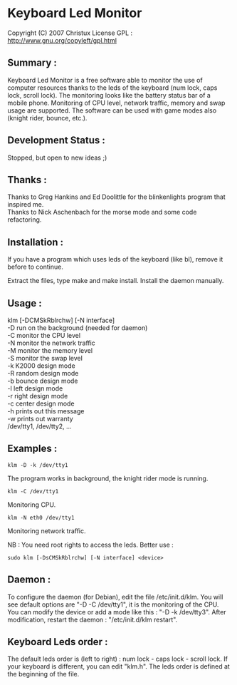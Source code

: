 # Keyboard Led Monitor

Copyright (C) 2007 Christux
License GPL : http://www.gnu.org/copyleft/gpl.html

## Summary :

Keyboard Led Monitor is a free software able to monitor the use of computer resources thanks to the leds of the keyboard (num lock, caps lock, scroll lock). The monitoring looks like the battery status bar of a mobile phone. Monitoring of CPU level, network traffic, memory  and swap usage are supported. The software can be used with game modes also (knight rider, bounce, etc.).

## Development Status :

Stopped, but open to new ideas ;)

## Thanks :

Thanks to Greg Hankins and Ed Doolittle for the blinkenlights program that inspired me.</br>
Thanks to Nick Aschenbach for the morse mode and some code refactoring.

## Installation :

If you have a program which uses leds of the keyboard (like bl), remove it before to continue.

Extract the files, type make and make install.
Install the daemon manually.


## Usage :

klm [-DCMSkRblrchw] [-N interface] <device></br>
-D 	run on the background (needed for daemon)</br>
-C 	monitor the CPU level</br>
-N 	monitor the network traffic</br>
-M 	monitor the memory level</br>
-S 	monitor the swap level</br>
-k 	K2000 design mode</br>
-R 	random design mode</br>
-b 	bounce design mode</br>
-l	left design mode</br>
-r 	right design mode</br>
-c 	center design mode</br>
-h 	prints out this message</br>
-w 	prints out warranty</br>
<device> /dev/tty1, /dev/tty2, ...

## Examples :

```
klm -D -k /dev/tty1
```
The program works in background, the knight rider mode is running.

```
klm -C /dev/tty1
```
Monitoring CPU.

```
klm -N eth0 /dev/tty1
```
Monitoring network traffic.

NB : You need root rights to access the leds. Better use :
```
sudo klm [-DsCMSkRblrchw] [-N interface] <device>
```

## Daemon :

To configure the daemon (for Debian), edit the file /etc/init.d/klm.
You will see default options are "-D -C /dev/tty1", it is the monitoring of the CPU. You can modify the device or add a mode like this : "-D -k /dev/tty3". After modification, restart the daemon : "/etc/init.d/klm restart".

## Keyboard Leds order :

The default leds order is (left to right) : num lock - caps lock - scroll lock.  If your keyboard is different, you can edit "klm.h". The leds order is defined at the beginning of the file. 